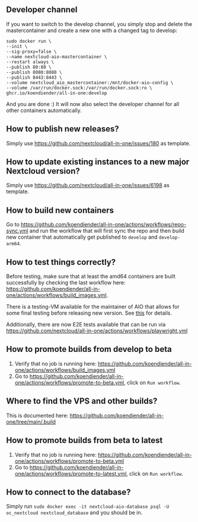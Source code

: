 ## Developer channel
If you want to switch to the develop channel, you simply stop and delete the mastercontainer and create a new one with a changed tag to develop:
```shell
sudo docker run \
--init \
--sig-proxy=false \
--name nextcloud-aio-mastercontainer \
--restart always \
--publish 80:80 \
--publish 8080:8080 \
--publish 8443:8443 \
--volume nextcloud_aio_mastercontainer:/mnt/docker-aio-config \
--volume /var/run/docker.sock:/var/run/docker.sock:ro \
ghcr.io/koendiender/all-in-one:develop
```
And you are done :)
It will now also select the developer channel for all other containers automatically.

## How to publish new releases?
Simply use https://github.com/nextcloud/all-in-one/issues/180 as template.

## How to update existing instances to a new major Nextcloud version?
Simply use https://github.com/nextcloud/all-in-one/issues/6198 as template.

## How to build new containers
Go to https://github.com/koendiender/all-in-one/actions/workflows/repo-sync.yml and run the workflow that will first sync the repo and then build new container that automatically get published to `develop` and `develop-arm64`.

## How to test things correctly?
Before testing, make sure that at least the amd64 containers are built successfully by checking the last workflow here: https://github.com/koendiender/all-in-one/actions/workflows/build_images.yml. 

There is a testing-VM available for the maintainer of AIO that allows for some final testing before releasing new version. See [this](https://cloud.nextcloud.com/apps/collectives/Nextcloud%20Handbook/Technical/AIO%20testing%20VM?fileId=6350152) for details.

Additionally, there are now E2E tests available that can be run via https://github.com/nextcloud/all-in-one/actions/workflows/playwright.yml

## How to promote builds from develop to beta
1. Verify that no job is running here: https://github.com/koendiender/all-in-one/actions/workflows/build_images.yml
2. Go to https://github.com/koendiender/all-in-one/actions/workflows/promote-to-beta.yml, click on `Run workflow`.

## Where to find the VPS and other builds?
This is documented here: https://github.com/koendiender/all-in-one/tree/main/.build

## How to promote builds from beta to latest

1. Verify that no job is running here: https://github.com/koendiender/all-in-one/actions/workflows/promote-to-beta.yml
2. Go to https://github.com/koendiender/all-in-one/actions/workflows/promote-to-latest.yml, click on `Run workflow`.

## How to connect to the database?
Simply run `sudo docker exec -it nextcloud-aio-database psql -U oc_nextcloud nextcloud_database` and you should be in.
